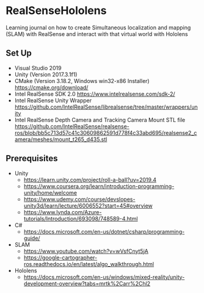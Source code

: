 # RealSenseHololens
Learning journal on how to create Simultaneous localization and mapping (SLAM) with RealSense and interact with that virtual world with Hololens


## Set Up
* Visual Studio 2019
* Unity (Version 2017.3.1f1)
* CMake (Version 3.18.2, Windows win32-x86 Installer) https://cmake.org/download/
* Intel RealSense SDK 2.0 https://www.intelrealsense.com/sdk-2/
* Intel RealSense Unity Wrapper https://github.com/IntelRealSense/librealsense/tree/master/wrappers/unity
* Intel RealSense Depth Camera and Tracking Camera Mount STL file https://github.com/IntelRealSense/realsense-ros/blob/bb5c713d57c41c30609862591d778f4c33abd695/realsense2_camera/meshes/mount_t265_d435.stl

## Prerequisites
* Unity 
  * https://learn.unity.com/project/roll-a-ball?uv=2019.4
  * https://www.coursera.org/learn/introduction-programming-unity/home/welcome
  * https://www.udemy.com/course/devslopes-unity3d/learn/lecture/6006552?start=45#overview
  * https://www.lynda.com/Azure-tutorials/Introduction/693098/748589-4.html
* C#
  * https://docs.microsoft.com/en-us/dotnet/csharp/programming-guide/
* SLAM
  * https://www.youtube.com/watch?v=wVsfCnyt5jA
  * https://google-cartographer-ros.readthedocs.io/en/latest/algo_walkthrough.html
* Hololens
  * https://docs.microsoft.com/en-us/windows/mixed-reality/unity-development-overview?tabs=mrtk%2Carr%2Chl2

